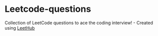 # Leetcode-questions
Collection of LeetCode questions to ace the coding interview! - Created using [LeetHub](https://github.com/QasimWani/LeetHub)

